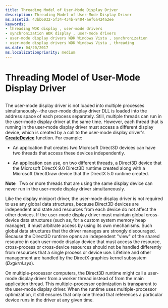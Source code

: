 ```yaml
---
title: Threading Model of User-Mode Display Driver
description: Threading Model of User-Mode Display Driver
ms.assetid: 43bb6032-5f34-434b-8404-aef6a424a2ee
keywords:
- threading WDK display , user-mode drivers
- synchronization WDK display , user-mode drivers
- user-mode display drivers WDK Windows Vista , synchronization
- user-mode display drivers WDK Windows Vista , threading
ms.date: 04/20/2017
ms.localizationpriority: medium
---
```


# Threading Model of User-Mode Display Driver


## <span id="ddk_thread_model_of_user_mode_display_driver_gg"></span><span id="DDK_THREAD_MODEL_OF_USER_MODE_DISPLAY_DRIVER_GG"></span>


The user-mode display driver is not loaded into multiple processes simultaneously--the user-mode display driver DLL is loaded into the address space of each process separately. Still, multiple threads can run in the user-mode display driver at the same time. However, each thread that is running in the user-mode display driver must access a different display device, which is created by a call to the user-mode display driver's [**CreateDevice**](/windows-hardware/drivers/ddi/d3dumddi/nc-d3dumddi-pfnd3dddi_createdevice) function. For example:

-   An application that creates two Microsoft Direct3D devices can have two threads that access these devices independently.

-   An application can use, on two different threads, a Direct3D device that the Microsoft DirectX 9.0 Direct3D runtime created along with a Microsoft DirectDraw device that the DirectX 5.0 runtime created.

**Note**   Two or more threads that are using the same display device can never run in the user-mode display driver simultaneously.

 

Like the display miniport driver, the user-mode display driver is not required to use any global data structures, because Direct3D devices are independent and state and resources from each device do not affect the other devices. If the user-mode display driver must maintain global cross-device data structures (such as, for a custom system memory heap manager), it must arbitrate access by using its own mechanisms. Such global data structures that the driver manages are strongly discouraged. Because the Direct3D runtime opens an independent "view" of the shared resource in each user-mode display device that must access the resource, cross-process or cross-device resources should not be handled differently from resources that a single process or device use. Lifetime and other management are handled by the DirectX graphics kernel subsystem (*Dxgkrnl.sys*).

On multiple-processor computers, the Direct3D runtime might call a user-mode display driver from a worker thread instead of from the main application thread. This multiple-processor optimization is transparent to the user-mode display driver. When the runtime uses multiple-processor optimization, it still ensures that only one thread that references a particular device runs in the driver at any given time.

 

